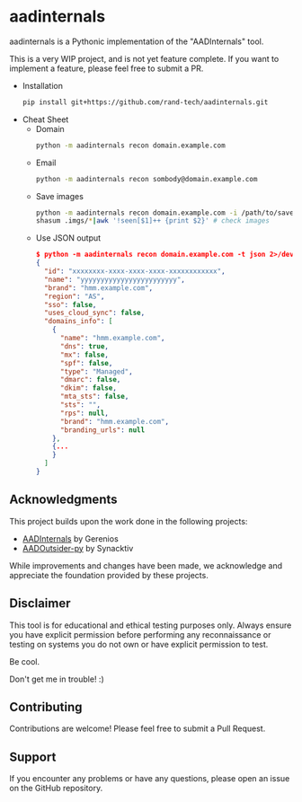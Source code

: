 # aadinternals

aadinternals is a Pythonic implementation of the "AADInternals" tool.

This is a very WIP project, and is not yet feature complete.  If you want to implement a feature, please feel free to submit a PR.

- Installation
    ```sh
    pip install git+https://github.com/rand-tech/aadinternals.git
    ```
- Cheat Sheet
  - Domain
    ```sh
    python -m aadinternals recon domain.example.com
    ```
  - Email
    ```sh
    python -m aadinternals recon sombody@domain.example.com
    ```
  - Save images
    ```sh
    python -m aadinternals recon domain.example.com -i /path/to/save/images
    shasum .imgs/*|awk '!seen[$1]++ {print $2}' # check images
    ```
  - Use JSON output
    ```json
    $ python -m aadinternals recon domain.example.com -t json 2>/dev/null
    {
      "id": "xxxxxxxx-xxxx-xxxx-xxxx-xxxxxxxxxxxx",
      "name": "yyyyyyyyyyyyyyyyyyyyyyyy",
      "brand": "hmm.example.com",
      "region": "AS",
      "sso": false,
      "uses_cloud_sync": false,
      "domains_info": [
        {
          "name": "hmm.example.com",
          "dns": true,
          "mx": false,
          "spf": false,
          "type": "Managed",
          "dmarc": false,
          "dkim": false,
          "mta_sts": false,
          "sts": "",
          "rps": null,
          "brand": "hmm.example.com",
          "branding_urls": null
        },
        {...
        }
      ]
    }
    ```

## Acknowledgments

This project builds upon the work done in the following projects:

- [AADInternals](https://github.com/Gerenios/AADInternals) by Gerenios
- [AADOutsider-py](https://github.com/synacktiv/AADOutsider-py) by Synacktiv

While improvements and changes have been made, we acknowledge and appreciate the foundation provided by these projects.

## Disclaimer

This tool is for educational and ethical testing purposes only. Always ensure you have explicit permission before performing any reconnaissance or testing on systems you do not own or have explicit permission to test.

Be cool.

Don't get me in trouble! :)

## Contributing

Contributions are welcome! Please feel free to submit a Pull Request.

## Support

If you encounter any problems or have any questions, please open an issue on the GitHub repository.
